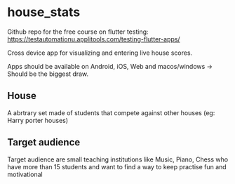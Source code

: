 # house_stats

Github repo for the free course on flutter testing: https://testautomationu.applitools.com/testing-flutter-apps/

Cross device app for visualizing and entering live house scores. 

Apps should be available on Android, iOS, Web and macos/windows -> Should be the biggest draw. 

## House
A abrtrary set made of students that compete against other houses (eg: Harry porter houses) 

## Target audience
Target audience are small teaching institutions like Music, Piano, Chess who have more than 15 students and want to find a way to keep practise fun and motivational 

